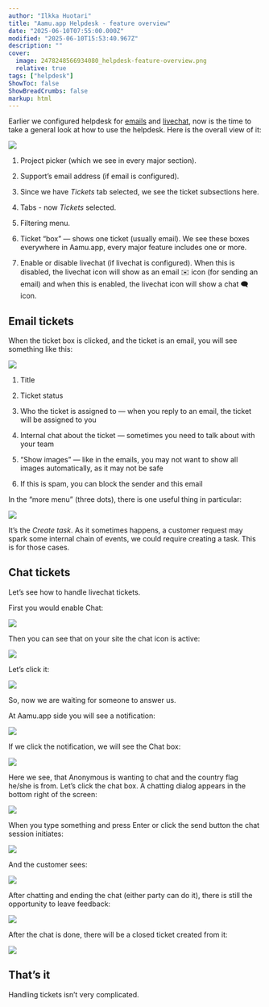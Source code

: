```yaml
---
author: "Ilkka Huotari"
title: "Aamu.app Helpdesk - feature overview"
date: "2025-06-10T07:55:00.000Z"
modified: "2025-06-10T15:53:40.967Z"
description: ""
cover:
  image: 2478248566934080_helpdesk-feature-overview.png
  relative: true
tags: ["helpdesk"]
ShowToc: false
ShowBreadCrumbs: false
markup: html
---
```


<p>Earlier we configured helpdesk for <a target="_blank" rel="noopener noreferrer nofollow" href="https://aamu.app/blog/posts/setting-up-helpdesk-in-aamuapp-part-1-emails/" id="b7076d01-a97f-427f-ba60-5561e21abf60">emails</a> and <a target="_blank" rel="noopener noreferrer nofollow" href="https://aamu.app/blog/posts/setting-up-helpdesk-in-aamuapp-part-2-livechat/" id="219ba041-b7e7-439e-9df6-1f7fa8ba6469">livechat</a>, now is the time to take a general look at how to use the helpdesk. Here is the overall view of it:</p><p></p><img src="5597285380243704_image.png" style="width: auto;" id="1238efe4-d6d5-429f-98cd-13eefbc9d601"><ol><li><p>Project picker (which we see in every major section).</p></li><li><p>Support’s email address (if email is configured).</p></li><li><p>Since we have <em>Tickets</em> tab selected, we see the ticket subsections here.</p></li><li><p>Tabs - now <em>Tickets</em> selected.</p></li><li><p>Filtering menu.</p></li><li><p>Ticket “box” — shows one ticket (usually email). We see these boxes everywhere in Aamu.app, every major feature includes one or more.</p></li><li><p>Enable or disable livechat (if livechat is configured). When this is disabled, the livechat icon will show as an email <span data-node="emoji" data-emoji="✉️" data-annotation="envelope" style="user-select: text; font-family: &quot;Twemoji Mozilla&quot;, &quot;Apple Color Emoji&quot;, &quot;Segoe UI Emoji&quot;, &quot;Segoe UI Symbol&quot;, &quot;Noto Color Emoji&quot;, &quot;EmojiOne Color&quot;, &quot;Android Emoji&quot;, sans-serif;"><img alt="envelope" style="display: none; width: 1em; height: 1em;"><span role="img" aria-label="envelope" style="display: inline-block;">✉️</span></span> icon (for sending an email) and when this is enabled, the livechat icon will show a chat <span data-node="emoji" data-emoji="🗨️" data-annotation="left speech bubble" style="user-select: text; font-family: &quot;Twemoji Mozilla&quot;, &quot;Apple Color Emoji&quot;, &quot;Segoe UI Emoji&quot;, &quot;Segoe UI Symbol&quot;, &quot;Noto Color Emoji&quot;, &quot;EmojiOne Color&quot;, &quot;Android Emoji&quot;, sans-serif;"><img alt="left speech bubble" style="display: none; width: 1em; height: 1em;"><span role="img" aria-label="left speech bubble" style="display: inline-block;">🗨️</span></span> icon.</p></li></ol><h2>Email tickets</h2><p>When the ticket box is clicked, and the ticket is an email, you will see something like this:</p><img src="5516651604147831_image.png" style="width: auto;" id="aa91c162-d5da-471c-9c32-dabac6cd2454"><ol><li><p>Title</p></li><li><p>Ticket status</p></li><li><p>Who the ticket is assigned to — when you reply to an email, the ticket will be assigned to you</p></li><li><p>Internal chat about the ticket — sometimes you need to talk about with your team</p></li><li><p>“Show images” — like in the emails, you may not want to show all images automatically, as it may not be safe</p></li><li><p>If this is spam, you can block the sender and this email</p></li></ol><p>In the “more menu” (three dots), there is one useful thing in particular:</p><img src="9788070883963366_image.png" style="width: auto;" id="11439abe-932e-4f29-98d0-8a4ff9a9bb02"><p>It’s the <em>Create task</em>. As it sometimes happens, a customer request may spark some internal chain of events, we could require creating a task. This is for those cases.</p><h2>Chat tickets</h2><p>Let’s see how to handle livechat tickets.</p><p>First you would enable Chat:</p><img src="5423752057610500_image.png" style="width: auto;" id="363d1e27-61f4-4993-8876-5582508595dd"><p>Then you can see that on your site the chat icon is active:</p><img src="7161468002584392_image.png" style="width: auto;" id="af337ee4-3c60-441f-bb03-dc349cc1a901"><p>Let’s click it:</p><img src="2317448886456117_image.png" style="width: auto;" id="21376855-b936-4a94-8bb9-b8415a01cce5"><p>So, now we are waiting for someone to answer us.</p><p>At Aamu.app side you will see a notification:</p><img src="1305701348092811_image.png" style="width: auto;" id="464819d8-7d14-4652-8b83-6bf20ace620b"><p>If we click the notification, we will see the Chat box:</p><img src="6278934155183946_image.png" style="width: auto;" id="b10a6fa0-2fbc-4bfb-a01a-a1a14ac7ec76"><p>Here we see, that Anonymous is wanting to chat and the country flag he/she is from. Let’s click the chat box. A chatting dialog appears in the bottom right of the screen:</p><img src="120571268616480_image.png" style="width: auto;" id="4d370ff1-f3d7-43eb-a94c-43c9a2c2f64c"><p>When you type something and press Enter or click the send button the chat session initiates:</p><img src="4742477958856033_image.png" style="width: auto;" id="44848b33-e8d0-4199-b9c4-88f61ca63303"><p>And the customer sees:</p><img src="7315544789771171_image.png" style="width: auto;" id="22cce489-7731-4754-b3a9-57e37b998f7d"><p>After chatting and ending the chat (either party can do it), there is still the opportunity to leave feedback:</p><img src="9101290902202900_image.png" style="width: auto;" id="eed7a559-d4bd-4c8b-8680-bdfeb528e31e"><p>After the chat is done, there will be a closed ticket created from it:</p><img src="2690155615109837_image.png" style="width: auto;" id="7a24d391-e989-46ae-9620-8f432ea8a4eb"><h2>That’s it</h2><p>Handling tickets isn’t very complicated.</p><p></p>